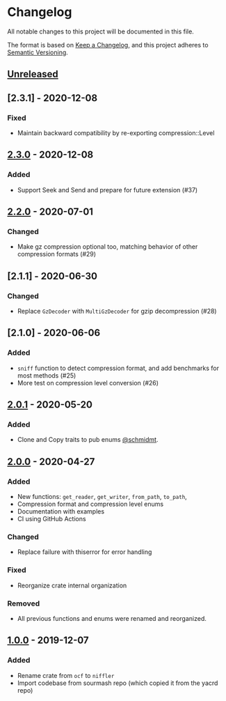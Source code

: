# Changelog

All notable changes to this project will be documented in this file.

The format is based on [Keep a Changelog](https://keepachangelog.com/en/1.0.0/),
and this project adheres to [Semantic Versioning](https://semver.org/spec/v2.0.0.html).

## [Unreleased]

## [2.3.1] - 2020-12-08

### Fixed

- Maintain backward compatibility by re-exporting compression::Level

## [2.3.0] - 2020-12-08

### Added

- Support Seek and Send and prepare for future extension (#37)

## [2.2.0] - 2020-07-01

### Changed

- Make gz compression optional too, matching behavior of other compression formats (#29)

## [2.1.1] - 2020-06-30

### Changed

- Replace `GzDecoder` with `MultiGzDecoder` for gzip decompression (#28)

## [2.1.0] - 2020-06-06

### Added

- `sniff` function to detect compression format, and add benchmarks for most methods (#25)
- More test on compression level conversion (#26)

## [2.0.1] - 2020-05-20

### Added

- Clone and Copy traits to pub enums [@schmidmt](https://github.com/schmidmt). 

## [2.0.0] - 2020-04-27

### Added

- New functions: `get_reader`, `get_writer`, `from_path`, `to_path`,
- Compression format and compression level enums
- Documentation with examples
- CI using GitHub Actions

### Changed

- Replace failure with thiserror for error handling

### Fixed

- Reorganize crate internal organization

### Removed

- All previous functions and enums were renamed and reorganized.

## [1.0.0] - 2019-12-07

### Added

- Rename crate from `ocf` to `niffler`
- Import codebase from sourmash repo (which copied it from the yacrd repo)

[unreleased]: https://github.com/luizirber/niffler/compare/v2.3.0...HEAD
[2.3.0]: https://github.com/luizirber/niffler/compare/v2.2.0..v2.3.0
[2.2.0]: https://github.com/luizirber/niffler/compare/v2.0.1..v2.2.0
[2.0.1]: https://github.com/luizirber/niffler/compare/v2.0.0..v2.0.1
[2.0.0]: https://github.com/luizirber/niffler/compare/v1.0.0..v2.0.0
[1.0.0]: https://github.com/luizirber/niffler/releases/tag/v1.0.0
